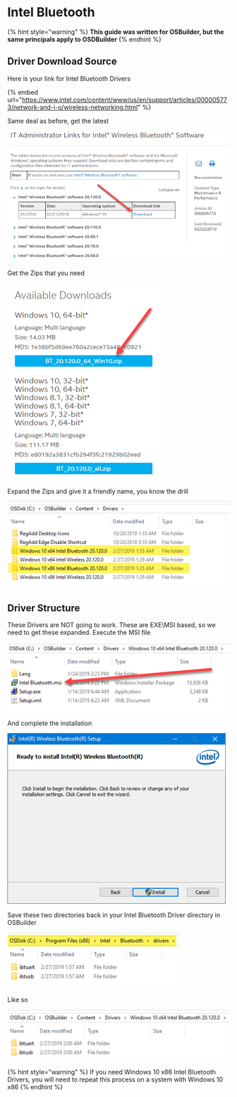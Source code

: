 # Intel Bluetooth

{% hint style="warning" %}
**This guide was written for OSBuilder, but the same principals apply to OSDBuilder**
{% endhint %}

## Driver Download Source

Here is your link for Intel Bluetooth Drivers

{% embed url="https://www.intel.com/content/www/us/en/support/articles/000005773/network-and-i-o/wireless-networking.html" %}

Same deal as before, get the latest

![](../../../../../.gitbook/assets/image%20%2878%29.png)

Get the Zips that you need

![](../../../../../.gitbook/assets/image%20%28291%29.png)

Expand the Zips and give it a friendly name, you know the drill

![](../../../../../.gitbook/assets/image%20%28300%29.png)

## 

## Driver Structure

These Drivers are NOT going to work.  These are EXE\MSI based, so we need to get these expanded.  Execute the MSI file

![](../../../../../.gitbook/assets/image%20%28146%29.png)

And complete the installation

![](../../../../../.gitbook/assets/image%20%28108%29.png)

Save these two directories back in your Intel Bluetooth Driver directory in OSBuilder

![](../../../../../.gitbook/assets/image%20%28198%29.png)

Like so

![](../../../../../.gitbook/assets/image%20%28311%29.png)

{% hint style="warning" %}
If you need Windows 10 x86 Intel Bluetooth Drivers, you will need to repeat this process on a system with Windows 10 x86
{% endhint %}

